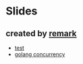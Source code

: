 # Slides

## created by [remark](https://github.com/gnab/remark)

* [test](http://hitsumabushi.github.io/slides/remark/?test)
* [golang concurrency](http://hitsumabushi.github.io/slides/remark/?golang-concurrency)

